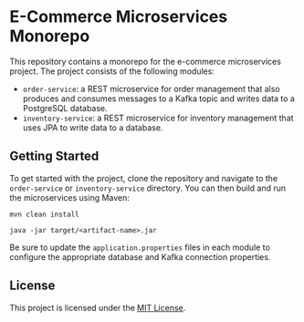 # E-Commerce Microservices Monorepo

This repository contains a monorepo for the e-commerce microservices project. The project consists of the following modules:

- `order-service`: a REST microservice for order management that also produces and consumes messages to a Kafka topic and writes data to a PostgreSQL database.
- `inventory-service`: a REST microservice for inventory management that uses JPA to write data to a database.

## Getting Started

To get started with the project, clone the repository and navigate to the `order-service` or `inventory-service` directory. You can then build and run the microservices using Maven:

`mvn clean install`

`java -jar target/<artifact-name>.jar`

Be sure to update the `application.properties` files in each module to configure the appropriate database and Kafka connection properties.

## License

This project is licensed under the [MIT License](LICENSE).